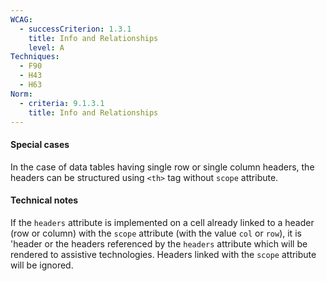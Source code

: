 ```yaml
---
WCAG:
  - successCriterion: 1.3.1
    title: Info and Relationships
    level: A
Techniques:
  - F90
  - H43
  - H63
Norm:
  - criteria: 9.1.3.1
    title: Info and Relationships
---
```


#### Special cases

In the case of data tables having single row or single column headers, the headers can be structured using `<th>` tag without `scope` attribute.

#### Technical notes

If the `headers` attribute is implemented on a cell already linked to a header (row or column) with the `scope` attribute (with the value `col` or `row`), it is 'header or the headers referenced by the `headers` attribute which will be rendered to assistive technologies. Headers linked with the `scope` attribute will be ignored.
